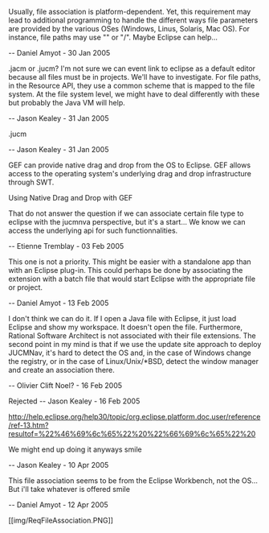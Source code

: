 Usually, file association is platform-dependent. Yet, this requirement may lead to additional programming to handle the different ways file parameters are provided by the various OSes (Windows, Linus, Solaris, Mac OS). For instance, file paths may use "\" or "/". Maybe Eclipse can help...

-- Daniel Amyot - 30 Jan 2005

.jacm or .jucm? I'm not sure we can event link to eclipse as a default editor because all files must be in projects. We'll have to investigate. For file paths, in the Resource API, they use a common scheme that is mapped to the file system. At the file system level, we might have to deal differently with these but probably the Java VM will help.

-- Jason Kealey - 31 Jan 2005

.jucm

-- Jason Kealey - 31 Jan 2005

GEF can provide native drag and drop from the OS to Eclipse. GEF allows access to the operating system's underlying drag and drop infrastructure through SWT.

Using Native Drag and Drop with GEF

That do not answer the question if we can associate certain file type to eclipse with the jucmnva perspective, but it's a start... We know we can access the underlying api for such functionnalities.

-- Etienne Tremblay - 03 Feb 2005

This one is not a priority. This might be easier with a standalone app than with an Eclipse plug-in. This could perhaps be done by associating the extension with a batch file that would start Eclipse with the appropriate file or project.

-- Daniel Amyot - 13 Feb 2005

I don't think we can do it. If I open a Java file with Eclipse, it just load Eclipse and show my workspace. It doesn't open the file. Furthermore, Rational Software Architect is not associated with their file extensions. The second point in my mind is that if we use the update site approach to deploy JUCMNav, it's hard to detect the OS and, in the case of Windows change the registry, or in the case of Linux/Unix/*BSD, detect the window manager and create an association there.

-- Olivier Clift Noel? - 16 Feb 2005

Rejected -- Jason Kealey - 16 Feb 2005

http://help.eclipse.org/help30/topic/org.eclipse.platform.doc.user/reference/ref-13.htm?resultof=%22%46%69%6c%65%22%20%22%66%69%6c%65%22%20

We might end up doing it anyways smile

-- Jason Kealey - 10 Apr 2005

This file association seems to be from the Eclipse Workbench, not the OS... But i'll take whatever is offered smile

-- Daniel Amyot - 12 Apr 2005 

[[img/ReqFileAssociation.PNG]]